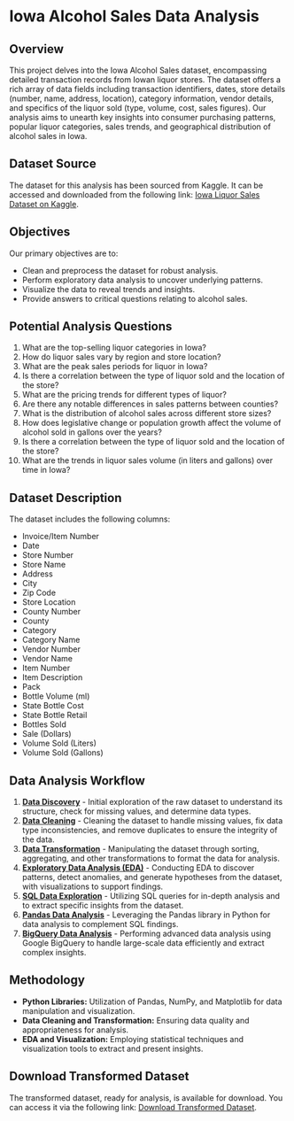 # Iowa Alcohol Sales Data Analysis

## Overview

This project delves into the Iowa Alcohol Sales dataset, encompassing detailed transaction records from Iowan liquor stores. The dataset offers a rich array of data fields including transaction identifiers, dates, store details (number, name, address, location), category information, vendor details, and specifics of the liquor sold (type, volume, cost, sales figures). Our analysis aims to unearth key insights into consumer purchasing patterns, popular liquor categories, sales trends, and geographical distribution of alcohol sales in Iowa. 

## Dataset Source

The dataset for this analysis has been sourced from Kaggle. It can be accessed and downloaded from the following link: [Iowa Liquor Sales Dataset on Kaggle](https://www.kaggle.com/datasets/residentmario/iowa-liquor-sales?resource=download).

## Objectives

Our primary objectives are to:

- Clean and preprocess the dataset for robust analysis.
- Perform exploratory data analysis to uncover underlying patterns.
- Visualize the data to reveal trends and insights.
- Provide answers to critical questions relating to alcohol sales.

## Potential Analysis Questions

1. What are the top-selling liquor categories in Iowa?
2. How do liquor sales vary by region and store location?
3. What are the peak sales periods for liquor in Iowa?
4. Is there a correlation between the type of liquor sold and the location of the store?
5. What are the pricing trends for different types of liquor?
6. Are there any notable differences in sales patterns between counties?
7. What is the distribution of alcohol sales across different store sizes?
8. How does legislative change or population growth affect the volume of alcohol sold in gallons over the years?
9. Is there a correlation between the type of liquor sold and the location of the store?
10. What are the trends in liquor sales volume (in liters and gallons) over time in Iowa?

## Dataset Description

The dataset includes the following columns:

- Invoice/Item Number
- Date
- Store Number
- Store Name
- Address
- City
- Zip Code
- Store Location
- County Number
- County
- Category
- Category Name
- Vendor Number
- Vendor Name
- Item Number
- Item Description
- Pack
- Bottle Volume (ml)
- State Bottle Cost
- State Bottle Retail
- Bottles Sold
- Sale (Dollars)
- Volume Sold (Liters)
- Volume Sold (Gallons)

## Data Analysis Workflow

1. [**Data Discovery**](./Data%20Discovery.py) - Initial exploration of the raw dataset to understand its structure, check for missing values, and determine data types.
2. [**Data Cleaning**](./Data%20Cleaning.py) - Cleaning the dataset to handle missing values, fix data type inconsistencies, and remove duplicates to ensure the integrity of the data.
3. [**Data Transformation**](./Data%20Transformation.py) - Manipulating the dataset through sorting, aggregating, and other transformations to format the data for analysis.
4. [**Exploratory Data Analysis (EDA)**](./Iowa_Liquor_Sales_Analysis.ipynb) - Conducting EDA to discover patterns, detect anomalies, and generate hypotheses from the dataset, with visualizations to support findings.
5. [**SQL Data Exploration**](./EDA.sql) - Utilizing SQL queries for in-depth analysis and to extract specific insights from the dataset.
6. [**Pandas Data Analysis**](./EDA%20Pandas.py) - Leveraging the Pandas library in Python for data analysis to complement SQL findings.
7. [**BigQuery Data Analysis**](./EDA%20BIGQUERY.py) - Performing advanced data analysis using Google BigQuery to handle large-scale data efficiently and extract complex insights.

## Methodology

- **Python Libraries:** Utilization of Pandas, NumPy, and Matplotlib for data manipulation and visualization.
- **Data Cleaning and Transformation:** Ensuring data quality and appropriateness for analysis.
- **EDA and Visualization:** Employing statistical techniques and visualization tools to extract and present insights.

## Download Transformed Dataset

The transformed dataset, ready for analysis, is available for download. You can access it via the following link: [Download Transformed Dataset](https://drive.google.com/file/d/1tPRLodYTXV8fO2tyQgsjc-VEKX_xhdeA/view?usp=sharing).
